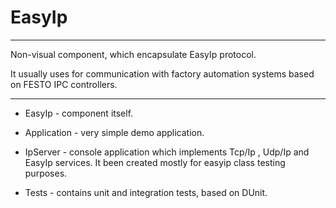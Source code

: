 # EasyIp

***

Non-visual component, which encapsulate EasyIp protocol.
 
It usually uses for communication with factory automation systems based on FESTO IPC controllers.


***

* EasyIp - component itself.

* Application - very simple demo application.

* IpServer - console application which implements Tcp/Ip , Udp/Ip and EasyIp services. It been created mostly for easyip class testing purposes.

* Tests - contains unit and integration tests, based on DUnit.